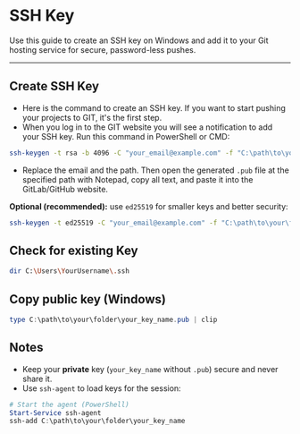 # SSH Key

Use this guide to create an SSH key on Windows and add it to your Git hosting service for secure, password-less pushes.

---

## Create SSH Key

- Here is the command to create an SSH key. If you want to start pushing your projects to GIT, it's the first step.  
- When you log in to the GIT website you will see a notification to add your SSH key. Run this command in PowerShell or CMD:

```bash
ssh-keygen -t rsa -b 4096 -C "your_email@example.com" -f "C:\path\to\your\folder\your_key_name"
```

- Replace the email and the path. Then open the generated `.pub` file at the specified path with Notepad, copy all text, and paste it into the GitLab/GitHub website.

**Optional (recommended):** use `ed25519` for smaller keys and better security:
```bash
ssh-keygen -t ed25519 -C "your_email@example.com" -f "C:\path\to\your\folder\your_ed25519_key"
```

## Check for existing Key

```bash
dir C:\Users\YourUsername\.ssh
```

## Copy public key (Windows)

```powershell
type C:\path\to\your\folder\your_key_name.pub | clip
```

## Notes

- Keep your **private** key (`your_key_name` without `.pub`) secure and never share it.
- Use `ssh-agent` to load keys for the session:
```powershell
# Start the agent (PowerShell)
Start-Service ssh-agent
ssh-add C:\path\to\your\folder\your_key_name
```
